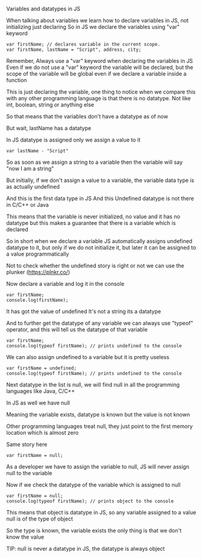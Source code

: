 Variables and datatypes in JS

When talking about variables we learn how to declare variables in JS, not initializing just declaring
So in JS we declare the variables using "var" keyword

```
var firstName; // declares variable in the current scope.
var firstName, lastName = "Script", address, city;
```

Remember, Always use a "var" keyword when declaring the variables in JS
Even if we do not use a "var" keyword the variable will be declared, but the scope of the variable will be global even if we declare a variable inside a function

This is just declaring the variable, one thing to notice when we compare this with any other programming language is that there is no datatype. Not like int, boolean, string or anything else

So that means that the variables don't have a datatype as of now

But wait, lastName has a datatype

In JS datatype is assigned only we assign a value to it

```
var lastName - "Script"
```

So as soon as we assign a string to a variable then the variable will say "now I am a string"

But initially, if we don't assign a value to a variable, the variable data type is as actually undefined

And this is the first data type in JS
And this Undefined datatype is not there in C/C++ or Java

This means that the variable is never initialized, no value and it has no datatype but this makes a guarantee that there is a variable which is declared

So in short when we declare a variable JS automatically assigns undefined datatype to it, but only if we do not initialize it, but later it can be assigned to a value programmatically

Not to check whether the undefined story is right or not we can use the plunker (https://plnkr.co/)

Now declare a variable and log it in the console

```
var firstName;
console.log(firstName);
```

It has got the value of undefined
It's not a string its a datatype

And to further get the datatype of any variable we can always use "typeof" operator, and this will tell us the datatype of that variable

```
var firstName;
console.log(typeof firstName); // prints undefined to the console
```

We can also assign undefined to a variable but it is pretty useless

```
var firstName = undefined;
console.log(typeof firstName); // prints undefined to the console
```

Next datatype in the list is null, we will find null in all the programming languages like Java, C/C++

In JS as well we have null

Meaning the variable exists, datatype is known but the value is not known

Other programming languages treat null, they just point to the first memory location which is almost zero

Same story here

```
var firstName = null;
```

As a developer we have to assign the variable to null, JS will never assign null to the variable

Now if we check the datatype of the variable which is assigned to null

```
var firstName = null;
console.log(typeof firstName); // prints object to the console
```

This means that object is datatype in JS, so any variable assigned to a value null is of the type of object

So the type is known, the variable exists the only thing is that we don't know the value

TIP: null is never a datatype in JS, the datatype is always object